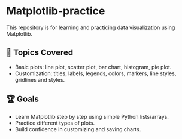 # Matplotlib-practice

This repository is for learning and practicing data visualization using Matplotlib.


## 🎨 Topics Covered

- Basic plots: line plot, scatter plot, bar chart, histogram, pie plot.
- Customization: titles, labels, legends, colors, markers, line styles, gridlines and styles.

## 🏆 Goals

- Learn Matplotlib step by step using simple Python lists/arrays.
- Practice different types of plots.
- Build confidence in customizing and saving charts.
